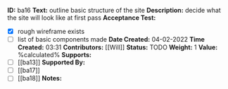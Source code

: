 **ID:** ba16
**Text:** outline basic structure of the site
**Description:** decide what the site will look like at first pass
**Acceptance Test:**
- [x] rough wireframe exists
- [ ] list of basic components made
**Date Created:** 04-02-2022
**Time Created:** 03:31
**Contributors:** [[Will]]
**Status:** TODO
**Weight:** 1
**Value:** %calculated%
**Supports:**
- [ ] [[ba13]]
**Supported By:**
- [ ] [[ba17]]
- [ ] [[ba18]]
**Notes:**